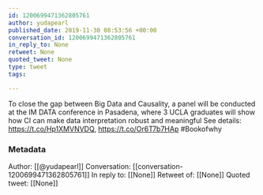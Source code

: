 ```yaml
---
id: 1200699471362805761
author: yudapearl
published_date: 2019-11-30 08:53:56 +00:00
conversation_id: 1200699471362805761
in_reply_to: None
retweet: None
quoted_tweet: None
type: tweet
tags:

---
```


To close the gap between Big Data and Causality,
a panel will be conducted at the IM DATA conference
in Pasadena, where 3 UCLA graduates will show how CI can make data interpretation robust and meaningful
See details: https://t.co/Hp1XMVNVDQ, https://t.co/Or6T7b7HAp #Bookofwhy

### Metadata

Author: [[@yudapearl]]
Conversation: [[conversation-1200699471362805761]]
In reply to: [[None]]
Retweet of: [[None]]
Quoted tweet: [[None]]
